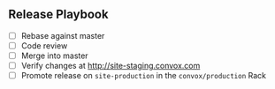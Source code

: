 ## Release Playbook
- [ ] Rebase against master
- [ ] Code review
- [ ] Merge into master
- [ ] Verify changes at http://site-staging.convox.com
- [ ] Promote release on `site-production` in the `convox/production` Rack
